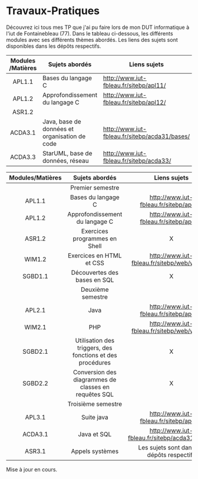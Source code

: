 # Travaux-Pratiques

Découvrez ici tous mes TP que j'ai pu faire lors de mon DUT informatique à l'iut de Fontainebleau (77). Dans le tableau ci-dessous, les différents modules avec ses différents thèmes abordés.
Les liens des sujets sont disponibles dans les dépôts respectifs.



| Modules /Matières | Sujets abordés                 | Liens sujets                           | Répertoire                                                   |
| :---------------: | ------------------------------ | -------------------------------------- | ------------------------------------------------------------ |
|      APL1.1       | Bases du langage C             | http://www.iut-fbleau.fr/sitebp/apl11/ | https://github.com/shanalfe/Travaux-Pratiques/tree/master/APL1.1 |
|      APL1.2       | Approfondissement du langage C | http://www.iut-fbleau.fr/sitebp/apl12/ | https://github.com/shanalfe/Travaux-Pratiques/tree/master/APL1.2 |
|      ASR1.2       |                                |                                        |                                                              |
|      ACDA3.1      |Java, base de données et organisation de code| http://www.iut-fbleau.fr/sitebp/acda31/bases/ |https://github.com/shanalfe/Travaux-Pratiques/tree/master/ACDA3.1 |
|ACDA3.3 | StarUML, base de données, réseau | http://www.iut-fbleau.fr/sitebp/acda33/ | https://github.com/shanalfe/Travaux-Pratiques/tree/master/ACDA3.3 |



|Modules/Matières | Sujets abordés                    | Liens sujets                      			| Répertoire
|:-:              |:-:                                |:-:                                			| :-:                                			|
|                 |Premier semestre                   |                                   			|
| APL1.1          | Bases du langage C                |http://www.iut-fbleau.fr/sitebp/apl11/ 		|
| APL1.2          | Approfondissement du langage C    |http://www.iut-fbleau.fr/sitebp/apl12/ 		|
| ASR1.2          | Exercices programmes en Shell     |     X 										|              
| WIM1.2          | Exercices en HTML et CSS          |http://www.iut-fbleau.fr/sitebp/web/wim11/ 	|
| SGBD1.1         | Découvertes des bases en SQL      |  X											|
|                 |Deuxième semestre                  |												|
| APL2.1          | Java                              |http://www.iut-fbleau.fr/sitebp/apl21/ 		|
| WIM2.1          | PHP                               | http://www.iut-fbleau.fr/sitebp/web/wim21/ 	|
| SGBD2.1         | Utilisation des triggers, des fonctions et des procédures |  		X			|
| SGBD2.2         | Conversion des diagrammes de classes en requêtes SQL | X						|
|                 |Troisième semestre                 |                                   			|
| APL3.1          | Suite java 						  |http://www.iut-fbleau.fr/sitebp/apl31/ 		|
| ACDA3.1         | Java et SQL 					  |http://www.iut-fbleau.fr/sitebp/acda31/bases/|
| ASR3.1          | Appels systèmes 				  | Les sujets sont dans les dépôts respectifs 	|



Mise à jour en cours.
